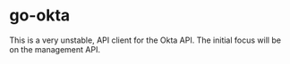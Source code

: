 # go-okta
This is a very unstable, API client for the Okta API. The initial focus will be on the management API.